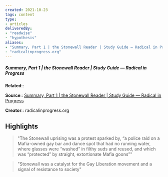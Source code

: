 ```yaml
---
created: 2021-10-23
tags: content
type: 
- articles
deliveredBy: 
- "readwise"
- "hypothesis"
aliases:
- "Summary, Part 1 | the Stonewall Reader | Study Guide — Radical in Progress"
- "radicalinprogress.org"
---
```

##### Summary, Part 1 | the Stonewall Reader | Study Guide — Radical in Progress

**Related**:: 

**Source**:: [Summary, Part 1 | the Stonewall Reader | Study Guide — Radical in Progress](https://www.radicalinprogress.org/nypl-2019-1)

**Creator**:: radicalinprogress.org

## Highlights
  
> "The Stonewall uprising was a protest sparked by, “a police raid on a Mafia-owned gay bar and dance spot that had no running water, where glasses were “washed” in filthy suds and reused, and which was “protected” by straight, extortionate Mafia goons”" 

  
> "Stonewall was a catalyst for the Gay Liberation movement and a signal of resistance to society" 

